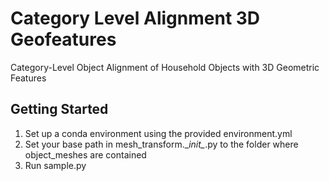 # Category Level Alignment 3D Geofeatures
Category-Level Object Alignment of Household Objects with 3D Geometric Features

## Getting Started

1. Set up a conda environment using the provided environment.yml
2. Set your base path in mesh_transform.\__init\__.py to the folder where object_meshes are contained
3. Run sample.py
